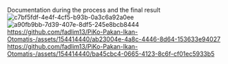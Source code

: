 Documentation during the process and the final result
![c7bf5fdf-4e4f-4cf5-b93b-0a3c6a92a0ee](https://github.com/fadlim13/PiKo-Pakan-Ikan-Otomatis-/assets/154414440/c200c08f-9f3e-4648-b0f3-f282e41d7c9a)
![a90fb9bb-7d39-407e-8df5-245e8bcb8444](https://github.com/fadlim13/PiKo-Pakan-Ikan-Otomatis-/assets/154414440/630df848-ab42-4053-b02c-9d57c0d2841d)
https://github.com/fadlim13/PiKo-Pakan-Ikan-Otomatis-/assets/154414440/ab23004e-4a8c-4446-8d64-153633e94027
https://github.com/fadlim13/PiKo-Pakan-Ikan-Otomatis-/assets/154414440/ba45cbc4-0665-4123-8c6f-cf01ec5933b5
